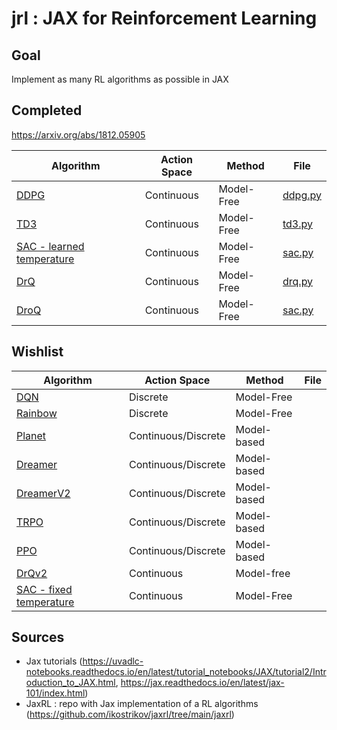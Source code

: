 # jrl : JAX for Reinforcement Learning

## Goal
Implement as many RL algorithms as possible in JAX

## Completed
https://arxiv.org/abs/1812.05905

| Algorithm                     | Action Space | Method | File |
|-------------------------------|--------------|--------|------|
| [DDPG](https://arxiv.org/pdf/1509.02971.pdf) | Continuous   |Model-Free| [ddpg.py](agents/ddpg.py)|
| [TD3](https://proceedings.mlr.press/v80/fujimoto18a.html) |Continuous| Model-Free  | [td3.py](agents/td3.py) |
| [SAC - learned temperature](https://arxiv.org/abs/1812.05905) | Continuous   |Model-Free |[sac.py](agents/sac.py)|
| [DrQ](https://arxiv.org/pdf/2004.13649) | Continuous   |Model-Free |[drq.py](agents/drq.py)|
| [DroQ](http://arxiv.org/abs/2110.02034) | Continuous   |Model-Free |[sac.py](agents/droq.py)|

## Wishlist

| Algorithm                                                   | Action Space | Method | File  |
|-------------------------------------------------------------|--------------|--------|-------|
| [DQN](https://arxiv.org/pdf/1312.5602)                      | Discrete   |Model-Free|       |
| [Rainbow](https://arxiv.org/pdf/1710.02298)                 |Discrete| Model-Free  |       |
| [Planet](https://arxiv.org/pdf/1811.04551.pdf)              | Continuous/Discrete   |Model-based ||
| [Dreamer](https://arxiv.org/pdf/1912.01603)                 | Continuous/Discrete   |Model-based ||
| [DreamerV2](https://arxiv.org/pdf/2010.02193)               | Continuous/Discrete   |Model-based ||
| [TRPO](https://arxiv.org/pdf/1502.05477)                    | Continuous/Discrete   |Model-based ||
| [PPO](http://arxiv.org/abs/1707.06347)                      | Continuous/Discrete   |Model-based ||
| [DrQv2](https://arxiv.org/pdf/2107.09645.pdf)               | Continuous   |Model-free ||
| [SAC - fixed temperature](https://arxiv.org/pdf/1801.01290) | Continuous   |Model-Free ||



## Sources
- Jax tutorials (https://uvadlc-notebooks.readthedocs.io/en/latest/tutorial_notebooks/JAX/tutorial2/Introduction_to_JAX.html, https://jax.readthedocs.io/en/latest/jax-101/index.html)
- JaxRL : repo with Jax implementation of a RL algorithms (https://github.com/ikostrikov/jaxrl/tree/main/jaxrl)
